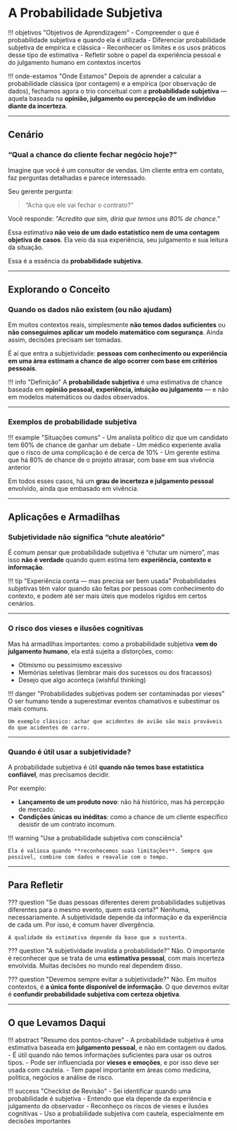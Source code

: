 # A Probabilidade Subjetiva

!!! objetivos "Objetivos de Aprendizagem"
    - Compreender o que é probabilidade subjetiva e quando ela é utilizada
    - Diferenciar probabilidade subjetiva de empírica e clássica
    - Reconhecer os limites e os usos práticos desse tipo de estimativa
    - Refletir sobre o papel da experiência pessoal e do julgamento humano em contextos incertos

!!! onde-estamos "Onde Estamos"
    Depois de aprender a calcular a probabilidade clássica (por contagem) e a empírica (por observação de dados), fechamos agora o trio conceitual com a **probabilidade subjetiva** — aquela baseada na **opinião, julgamento ou percepção de um indivíduo diante da incerteza**.

---

## Cenário

### “Qual a chance do cliente fechar negócio hoje?”

Imagine que você é um consultor de vendas. Um cliente entra em contato, faz perguntas detalhadas e parece interessado.

Seu gerente pergunta:

> “Acha que ele vai fechar o contrato?”

Você responde:
*"Acredito que sim, diria que temos uns 80% de chance."*

Essa estimativa **não veio de um dado estatístico nem de uma contagem objetiva de casos**. Ela veio da sua experiência, seu julgamento e sua leitura da situação.

Essa é a essência da **probabilidade subjetiva**.

---

## Explorando o Conceito

### Quando os dados não existem (ou não ajudam)

Em muitos contextos reais, simplesmente **não temos dados suficientes** ou **não conseguimos aplicar um modelo matemático com segurança**. Ainda assim, decisões precisam ser tomadas.

É aí que entra a subjetividade: **pessoas com conhecimento ou experiência em uma área estimam a chance de algo ocorrer com base em critérios pessoais**.

!!! info "Definição"
    A **probabilidade subjetiva** é uma estimativa de chance baseada em **opinião pessoal, experiência, intuição ou julgamento** — e não em modelos matemáticos ou dados observados.

---

### Exemplos de probabilidade subjetiva

!!! example "Situações comuns"
    - Um analista político diz que um candidato tem 60% de chance de ganhar um debate
    - Um médico experiente avalia que o risco de uma complicação é de cerca de 10%
    - Um gerente estima que há 80% de chance de o projeto atrasar, com base em sua vivência anterior

Em todos esses casos, há um **grau de incerteza e julgamento pessoal** envolvido, ainda que embasado em vivência.

---

## Aplicações e Armadilhas

### Subjetividade não significa “chute aleatório”

É comum pensar que probabilidade subjetiva é “chutar um número”, mas isso **não é verdade** quando quem estima tem **experiência, contexto e informação**.

!!! tip "Experiência conta — mas precisa ser bem usada"
    Probabilidades subjetivas têm valor quando são feitas por pessoas com conhecimento do contexto, e podem até ser mais úteis que modelos rígidos em certos cenários.

---

### O risco dos vieses e ilusões cognitivas

Mas há armadilhas importantes: como a probabilidade subjetiva **vem do julgamento humano**, ela está sujeita a distorções, como:

* Otimismo ou pessimismo excessivo
* Memórias seletivas (lembrar mais dos sucessos ou dos fracassos)
* Desejo que algo aconteça (wishful thinking)

!!! danger "Probabilidades subjetivas podem ser contaminadas por vieses"
    O ser humano tende a superestimar eventos chamativos e subestimar os mais comuns.

    Um exemplo clássico: achar que acidentes de avião são mais prováveis do que acidentes de carro.

---

### Quando é útil usar a subjetividade?

A probabilidade subjetiva é útil **quando não temos base estatística confiável**, mas precisamos decidir.

Por exemplo:

* **Lançamento de um produto novo**: não há histórico, mas há percepção de mercado.
* **Condições únicas ou inéditas**: como a chance de um cliente específico desistir de um contrato incomum.

!!! warning "Use a probabilidade subjetiva com consciência"
    
    Ela é valiosa quando **reconhecemos suas limitações**. Sempre que possível, combine com dados e reavalie com o tempo.

---

## Para Refletir

??? question "Se duas pessoas diferentes derem probabilidades subjetivas diferentes para o mesmo evento, quem está certa?"
    Nenhuma, necessariamente. A subjetividade depende da informação e da experiência de cada um. Por isso, é comum haver divergência.

    A qualidade da estimativa depende da base que a sustenta.

??? question "A subjetividade invalida a probabilidade?"
    Não. O importante é reconhecer que se trata de uma **estimativa pessoal**, com mais incerteza envolvida. Muitas decisões no mundo real dependem disso.

??? question "Devemos sempre evitar a subjetividade?"
    Não. Em muitos contextos, é **a única fonte disponível de informação**. O que devemos evitar é **confundir probabilidade subjetiva com certeza objetiva**.

---

## O que Levamos Daqui

!!! abstract "Resumo dos pontos-chave"
    - A probabilidade subjetiva é uma estimativa baseada em **julgamento pessoal**, e não em contagem ou dados.
    - É útil quando não temos informações suficientes para usar os outros tipos.
    - Pode ser influenciada por **vieses e emoções**, e por isso deve ser usada com cautela.
    - Tem papel importante em áreas como medicina, política, negócios e análise de risco.

!!! success "Checklist de Revisão"
    - Sei identificar quando uma probabilidade é subjetiva
    - Entendo que ela depende da experiência e julgamento do observador
    - Reconheço os riscos de vieses e ilusões cognitivas
    - Uso a probabilidade subjetiva com cautela, especialmente em decisões importantes
